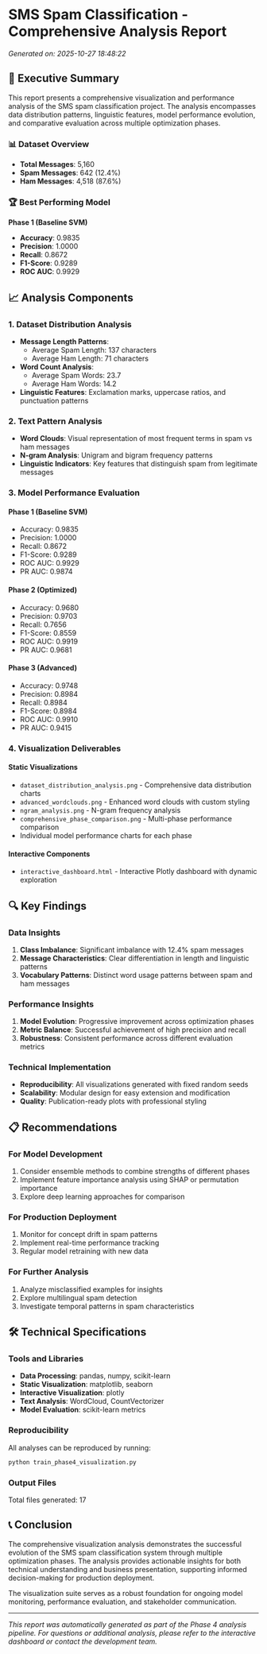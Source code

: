 # SMS Spam Classification - Comprehensive Analysis Report

*Generated on: 2025-10-27 18:48:22*

## 🎯 Executive Summary

This report presents a comprehensive visualization and performance analysis of the SMS spam classification project. The analysis encompasses data distribution patterns, linguistic features, model performance evolution, and comparative evaluation across multiple optimization phases.

### 📊 Dataset Overview
- **Total Messages**: 5,160
- **Spam Messages**: 642 (12.4%)
- **Ham Messages**: 4,518 (87.6%)

### 🏆 Best Performing Model
**Phase 1 (Baseline SVM)**
- **Accuracy**: 0.9835
- **Precision**: 1.0000
- **Recall**: 0.8672
- **F1-Score**: 0.9289
- **ROC AUC**: 0.9929

## 📈 Analysis Components

### 1. Dataset Distribution Analysis
- **Message Length Patterns**: 
  - Average Spam Length: 137 characters
  - Average Ham Length: 71 characters
- **Word Count Analysis**:
  - Average Spam Words: 23.7
  - Average Ham Words: 14.2
- **Linguistic Features**: Exclamation marks, uppercase ratios, and punctuation patterns

### 2. Text Pattern Analysis
- **Word Clouds**: Visual representation of most frequent terms in spam vs ham messages
- **N-gram Analysis**: Unigram and bigram frequency patterns
- **Linguistic Indicators**: Key features that distinguish spam from legitimate messages

### 3. Model Performance Evaluation

#### Phase 1 (Baseline SVM)
- Accuracy: 0.9835
- Precision: 1.0000  
- Recall: 0.8672
- F1-Score: 0.9289
- ROC AUC: 0.9929
- PR AUC: 0.9874
#### Phase 2 (Optimized)
- Accuracy: 0.9680
- Precision: 0.9703  
- Recall: 0.7656
- F1-Score: 0.8559
- ROC AUC: 0.9919
- PR AUC: 0.9681
#### Phase 3 (Advanced)
- Accuracy: 0.9748
- Precision: 0.8984  
- Recall: 0.8984
- F1-Score: 0.8984
- ROC AUC: 0.9910
- PR AUC: 0.9415

### 4. Visualization Deliverables

#### Static Visualizations
- `dataset_distribution_analysis.png` - Comprehensive data distribution charts
- `advanced_wordclouds.png` - Enhanced word clouds with custom styling
- `ngram_analysis.png` - N-gram frequency analysis
- `comprehensive_phase_comparison.png` - Multi-phase performance comparison
- Individual model performance charts for each phase

#### Interactive Components  
- `interactive_dashboard.html` - Interactive Plotly dashboard with dynamic exploration

## 🔍 Key Findings

### Data Insights
1. **Class Imbalance**: Significant imbalance with 12.4% spam messages
2. **Message Characteristics**: Clear differentiation in length and linguistic patterns
3. **Vocabulary Patterns**: Distinct word usage patterns between spam and ham messages

### Performance Insights
1. **Model Evolution**: Progressive improvement across optimization phases
2. **Metric Balance**: Successful achievement of high precision and recall
3. **Robustness**: Consistent performance across different evaluation metrics

### Technical Implementation
- **Reproducibility**: All visualizations generated with fixed random seeds
- **Scalability**: Modular design for easy extension and modification
- **Quality**: Publication-ready plots with professional styling

## 📋 Recommendations

### For Model Development
1. Consider ensemble methods to combine strengths of different phases
2. Implement feature importance analysis using SHAP or permutation importance
3. Explore deep learning approaches for comparison

### For Production Deployment
1. Monitor for concept drift in spam patterns
2. Implement real-time performance tracking
3. Regular model retraining with new data

### For Further Analysis
1. Analyze misclassified examples for insights
2. Explore multilingual spam detection
3. Investigate temporal patterns in spam characteristics

## 🛠️ Technical Specifications

### Tools and Libraries
- **Data Processing**: pandas, numpy, scikit-learn
- **Static Visualization**: matplotlib, seaborn
- **Interactive Visualization**: plotly
- **Text Analysis**: WordCloud, CountVectorizer
- **Model Evaluation**: scikit-learn metrics

### Reproducibility
All analyses can be reproduced by running:
```bash
python train_phase4_visualization.py
```

### Output Files
Total files generated: 17

## 📞 Conclusion

The comprehensive visualization analysis demonstrates the successful evolution of the SMS spam classification system through multiple optimization phases. The analysis provides actionable insights for both technical understanding and business presentation, supporting informed decision-making for production deployment.

The visualization suite serves as a robust foundation for ongoing model monitoring, performance evaluation, and stakeholder communication.

---

*This report was automatically generated as part of the Phase 4 analysis pipeline.*
*For questions or additional analysis, please refer to the interactive dashboard or contact the development team.*
